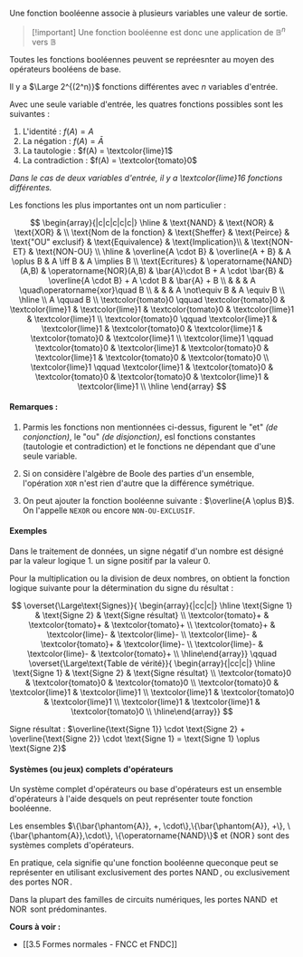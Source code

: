 Une fonction booléenne associe à plusieurs variables une valeur de sortie.

>[!important] Une fonction booléenne est donc une application de $\mathbb{B}^n$ vers $\mathbb{B}$

Toutes les fonctions booléennes peuvent se repréesnter au moyen des opérateurs booléens de base.

Il y a $\Large 2^{(2^n)}$ fonctions différentes avec $n$ variables d'entrée.

Avec une seule variable d'entrée, les quatres fonctions possibles sont les suivantes :

1. L'identité : $f(A) = A$
2. La négation : $f(A) = \bar{A}$
3. La tautologie : $f(A) = \textcolor{lime}1$
4. La contradiction : $f(A) = \textcolor{tomato}0$

*Dans le cas de deux variables d'entrée, il y a \textcolor{lime}16 fonctions différentes.*

Les fonctions les plus importantes ont un nom particulier : 

$$
\begin{array}{|c|c|c|c|c|} \hline
& \text{NAND} & \text{NOR} & \text{XOR} &  \\ 
\text{Nom de la fonction} & \text{Sheffer} & \text{Peirce} & \text{"OU" exclusif} & \text{Equivalence} & \text{Implication}\\
& \text{NON-ET} & \text{NON-OU} \\ \hline
& \overline{A \cdot B} & \overline{A + B} & A \oplus B & A \iff B & A \implies B \\
\text{Ecritures} & \operatorname{NAND}(A,B) & \operatorname{NOR}(A,B) & \bar{A}\cdot B + A \cdot \bar{B} & \overline{A \cdot B} + A \cdot B & \bar{A} + B \\
& & & A \quad\operatorname{xor}\quad B \\
& & & A \not\equiv B & A \equiv B \\ \hline \\
A \qquad B \\
\textcolor{tomato}0 \qquad \textcolor{tomato}0 & \textcolor{lime}1 & \textcolor{lime}1 & \textcolor{tomato}0 & \textcolor{lime}1 & \textcolor{lime}1 \\
\textcolor{tomato}0 \qquad \textcolor{lime}1 & \textcolor{lime}1 & \textcolor{tomato}0 & \textcolor{lime}1 & \textcolor{tomato}0 & \textcolor{lime}1 \\
\textcolor{lime}1 \qquad \textcolor{tomato}0 & \textcolor{lime}1 & \textcolor{tomato}0 & \textcolor{lime}1 & \textcolor{tomato}0 & \textcolor{tomato}0 \\
\textcolor{lime}1 \qquad \textcolor{lime}1 & \textcolor{tomato}0 & \textcolor{tomato}0 & \textcolor{tomato}0 & \textcolor{lime}1 & \textcolor{lime}1 \\ \hline
\end{array}
$$

#### Remarques : 

1. Parmis les fonctions non mentionnées ci-dessus, figurent le "et" *(de conjonction)*, le "ou" *(de disjonction)*, esl fonctions constantes (tautologie et contradiction) et le fonctions ne dépendant que d'une seule variable.
   
2. Si on considère l'algèbre de Boole des parties d'un ensemble, l'opération `XOR` n'est rien d'autre que la différence symétrique.
   
3. On peut ajouter la fonction booléenne suivante : $\overline{A \oplus B}$. On l'appelle `NEXOR` ou encore `NON-OU-EXCLUSIF`.

#### Exemples

Dans le traitement de données, un signe négatif d'un nombre est désigné par la valeur logique 1. un signe positif par la valeur 0.

Pour la multiplication ou la division de deux nombres, on obtient la fonction logique suivante pour la détermination du signe du résultat : 

$$
\overset{\Large\text{Signes}}{
\begin{array}{|cc|c|} \hline
\text{Signe 1} & \text{Signe 2} & \text{Signe résultat} \\ \textcolor{tomato}+ & \textcolor{tomato}+ & \textcolor{tomato}+ \\
\textcolor{tomato}+ & \textcolor{lime}- & \textcolor{lime}- \\ \textcolor{lime}- & \textcolor{tomato}+ & \textcolor{lime}- \\ \textcolor{lime}- & \textcolor{lime}- & \textcolor{tomato}+ \\ \hline\end{array}} \qquad \overset{\Large\text{Table de vérité}}{
\begin{array}{|cc|c|} \hline
\text{Signe 1} & \text{Signe 2} & \text{Signe résultat} \\ \textcolor{tomato}0 & \textcolor{tomato}0 & \textcolor{tomato}0 \\
\textcolor{tomato}0 & \textcolor{lime}1 & \textcolor{lime}1 \\ \textcolor{lime}1 & \textcolor{tomato}0 & \textcolor{lime}1 \\ \textcolor{lime}1 & \textcolor{lime}1 & \textcolor{tomato}0 \\ \hline\end{array}} 
$$

Signe résultat : $\overline{\text{Signe 1}} \cdot \text{Signe 2} + \overline{\text{Signe 2}} \cdot \text{Signe 1} = \text{Signe 1} \oplus \text{Signe 2}$

#### Systèmes (ou jeux) complets d'opérateurs

Un système complet d'opérateurs ou base d'opérateurs est un ensemble d'opérateurs à l'aide desquels on peut représenter toute fonction booléenne.

Les ensembles $\{\bar{\phantom{A}}, +, \cdot\},\{\bar{\phantom{A}}, +\}, \{\bar{\phantom{A}},\cdot\}, \{\operatorname{NAND}\}$ et $\{\operatorname{NOR}\}$ sont des systèmes complets d'opérateurs.

En pratique, cela signifie qu'une fonction booléenne queconque peut se représenter en utilisant exclusivement des portes $\operatorname{NAND}$, ou exclusivement des portes $\operatorname{NOR}$.

Dans la plupart des familles de circuits numériques, les portes $\operatorname{NAND}$ et $\operatorname{NOR}$ sont prédominantes.

**Cours à voir :**
- [[3.5 Formes normales - FNCC et FNDC]]